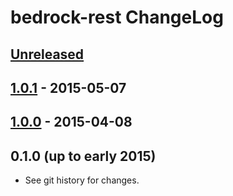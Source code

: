 # bedrock-rest ChangeLog

## [Unreleased]

## [1.0.1] - 2015-05-07

## [1.0.0] - 2015-04-08

## 0.1.0 (up to early 2015)

- See git history for changes.

[Unreleased]: https://github.com/digitalbazaar/bedrock-rest/compare/1.0.1...HEAD
[1.0.1]: https://github.com/digitalbazaar/bedrock-rest/compare/1.0.0...1.0.1
[1.0.0]: https://github.com/digitalbazaar/bedrock-rest/compare/0.1.0...1.0.0
